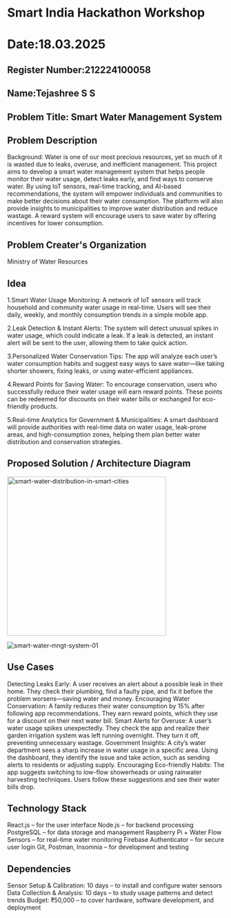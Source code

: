 # Smart India Hackathon Workshop
# Date:18.03.2025
## Register Number:212224100058
## Name:Tejashree S S
## Problem Title: Smart Water Management System 
## Problem Description
Background: Water is one of our most precious resources, yet so much of it is wasted due to leaks, overuse, and inefficient management. This project aims to develop a smart water management system that helps people monitor their water usage, detect leaks early, and find ways to conserve water. By using IoT sensors, real-time tracking, and AI-based recommendations, the system will empower individuals and communities to make better decisions about their water consumption. The platform will also provide insights to municipalities to improve water distribution and reduce wastage. A reward system will encourage users to save water by offering incentives for lower consumption.

## Problem Creater's Organization
Ministry of Water Resources

## Idea
 1.Smart Water Usage Monitoring:
   A network of IoT sensors will track household and community water usage in real-time. Users will see their daily, weekly, and monthly consumption trends in a simple mobile app.

 2.Leak Detection & Instant Alerts:
   The system will detect unusual spikes in water usage, which could indicate a leak. If a leak is detected, an instant alert will be sent to the user, allowing them to take quick action.

 3.Personalized Water Conservation Tips:
   The app will analyze each user’s water consumption habits and suggest easy ways to save water—like taking shorter showers, fixing leaks, or using water-efficient appliances.

 4.Reward Points for Saving Water:
   To encourage conservation, users who successfully reduce their water usage will earn reward points. These points can be redeemed for discounts on their water bills or exchanged for eco-friendly products.

 5.Real-time Analytics for Government & Municipalities:
  A smart dashboard will provide authorities with real-time data on water usage, leak-prone areas, and high-consumption zones, helping them plan better water distribution and conservation strategies.

## Proposed Solution / Architecture Diagram
<img width="368" alt="smart-water-distribution-in-smart-cities" src="https://github.com/user-attachments/assets/ae2748fc-5445-4ea2-939f-51210c5d70b4" />

![smart-water-mngt-system-01](https://github.com/user-attachments/assets/48cf5e38-fb88-40a1-9c52-0c76342ce2fd)

## Use Cases
Detecting Leaks Early: A user receives an alert about a possible leak in their home. They check their plumbing, find a faulty pipe, and fix it before the problem worsens—saving water and money.
Encouraging Water Conservation: A family reduces their water consumption by 15% after following app recommendations. They earn reward points, which they use for a discount on their next water bill.
Smart Alerts for Overuse: A user’s water usage spikes unexpectedly. They check the app and realize their garden irrigation system was left running overnight. They turn it off, preventing unnecessary wastage.
Government Insights: A city’s water department sees a sharp increase in water usage in a specific area. Using the dashboard, they identify the issue and take action, such as sending alerts to residents or adjusting supply.
Encouraging Eco-friendly Habits: The app suggests switching to low-flow showerheads or using rainwater harvesting techniques. Users follow these suggestions and see their water bills drop.

## Technology Stack
 React.js – for the user interface
 Node.js – for backend processing
 PostgreSQL – for data storage and management
 Raspberry Pi + Water Flow Sensors – for real-time water monitoring
 Firebase Authenticator – for secure user login
 Git, Postman, Insomnia – for development and testing

## Dependencies
Sensor Setup & Calibration: 10 days – to install and configure water sensors
Data Collection & Analysis: 10 days – to study usage patterns and detect trends
Budget: ₹50,000 – to cover hardware, software development, and deployment

